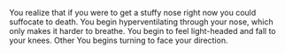 You realize that if you were to get a stuffy nose right now you could suffocate to death. You begin hyperventilating through your nose, which only makes it harder to breathe. You begin to feel light-headed and fall to your knees. Other You begins turning to face your direction.
